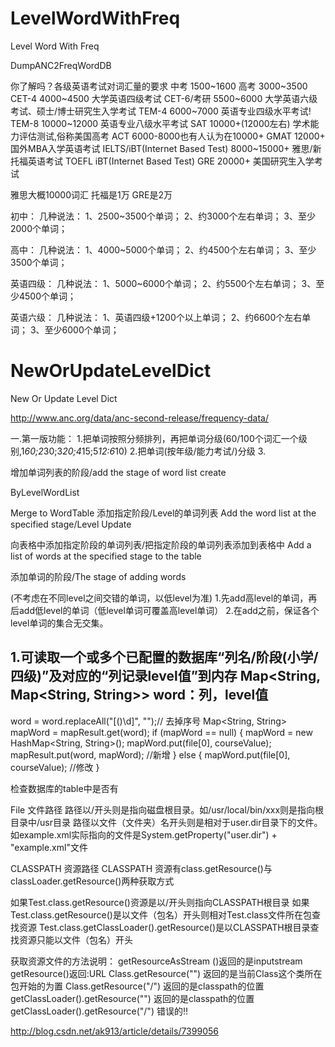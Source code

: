# LevelWordWithFreq
Level Word With Freq

DumpANC2FreqWordDB

你了解吗？各级英语考试对词汇量的要求
中考 1500~1600
高考 3000~3500
CET-4 4000~4500 大学英语四级考试
CET-6/考研 5500~6000 大学英语六级考试、硕士/博士研究生入学考试
TEM-4 6000~7000 英语专业四级水平考试!
TEM-8 10000~12000 英语专业八级水平考试
SAT 10000+(12000左右) 学术能力评估测试,俗称美国高考
ACT 6000-8000也有人认为在10000+
GMAT 12000+ 国外MBA入学英语考试
IELTS/iBT(Internet Based Test) 8000~15000+ 雅思/新托福英语考试 TOEFL iBT(Internet Based Test)
GRE 20000+ 美国研究生入学考试

雅思大概10000词汇 托福是1万 GRE是2万

初中：  几种说法：
1、2500~3500个单词；
2、约3000个左右单词；
3、至少2000个单词；

高中：  几种说法：
1、4000~5000个单词；
2、约4500个左右单词；
3、至少3500个单词； 

英语四级：  几种说法：
1、5000~6000个单词；
2、约5500个左右单词；
3、至少4500个单词； 

英语六级：  几种说法：
1、英语四级+1200个以上单词；
2、约6600个左右单词；
3、至少6000个单词； 


# NewOrUpdateLevelDict
New Or Update Level Dict

http://www.anc.org/data/anc-second-release/frequency-data/

一.第一版功能：
1.把单词按照分频排列，再把单词分级(60/100个词汇一个级别,1*60;2*30;3*20;4*15;5*12:6*10)
2.把单词(按年级/能力考试/)分级
3.


增加单词列表的阶段/add the stage of word list
create

ByLevelWordList


Merge to WordTable
添加指定阶段/Level的单词列表
Add the word list at the specified stage/Level
Update 

向表格中添加指定阶段的单词列表/把指定阶段的单词列表添加到表格中
Add a list of words at the specified stage to the table

添加单词的阶段/The stage of adding words


(不考虑在不同level之间交错的单词，以低level为准)
1.先add高level的单词，再后add低level的单词（低level单词可覆盖高level单词）
2.在add之前，保证各个level单词的集合无交集。


1.可读取一个或多个已配置的数据库“列名/阶段(小学/四级)”及对应的“列记录level值”到内存
Map<String, Map<String, String>>
word：列，level值
------------------
word = word.replaceAll("[()\\d]", "");// 去掉序号
Map<String, String> mapWord = mapResult.get(word);
if (mapWord == null) {
    mapWord = new HashMap<String, String>();
    mapWord.put(file[0], courseValue);
    mapResult.put(word, mapWord);       //新增
} else {
    mapWord.put(file[0], courseValue);  //修改
}

检查数据库的table中是否有


File 文件路径
路径以/开头则是指向磁盘根目录。如/usr/local/bin/xxx则是指向根目录中/usr目录
路径以文件（文件夹）名开头则是相对于user.dir目录下的文件。如example.xml实际指向的文件是System.getProperty("user.dir") + "example.xml"文件


CLASSPATH 资源路径
CLASSPATH 资源有class.getResource()与classLoader.getResource()两种获取方式

如果Test.class.getResource()资源是以/开头则指向CLASSPATH根目录
如果Test.class.getResource()是以文件（包名）开头则相对Test.class文件所在包查找资源
Test.class.getClassLoader().getResource()是以CLASSPATH根目录查找资源只能以文件（包名）开头


获取资源文件的方法说明：
       getResourceAsStream ()返回的是inputstream
       getResource()返回:URL
       Class.getResource("")    返回的是当前Class这个类所在包开始的为置
       Class.getResource("/") 返回的是classpath的位置
       getClassLoader().getResource("")  返回的是classpath的位置
       getClassLoader().getResource("/")  错误的!!
       
http://blog.csdn.net/ak913/article/details/7399056